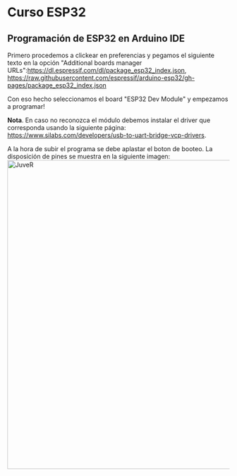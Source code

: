 # Curso ESP32 
## Programación de ESP32 en Arduino IDE

Primero procedemos a clickear en preferencias y pegamos el siguiente texto en la opción "Additional boards manager URLs":https://dl.espressif.com/dl/package_esp32_index.json, https://raw.githubusercontent.com/espressif/arduino-esp32/gh-pages/package_esp32_index.json

Con eso hecho seleccionamos el board "ESP32 Dev Module" y empezamos a programar!

**Nota**. En caso no reconozca el módulo debemos instalar el driver que corresponda usando la siguiente página: https://www.silabs.com/developers/usb-to-uart-bridge-vcp-drivers.

A la hora de subir el programa se debe aplastar el boton de booteo.
La disposición de pines se muestra en la siguiente imagen:
<img src="https://cdn.shopify.com/s/files/1/0609/6011/2892/files/doc-esp32-pinout-reference-wroom-devkit.png" alt="JuveR" width="700px">


